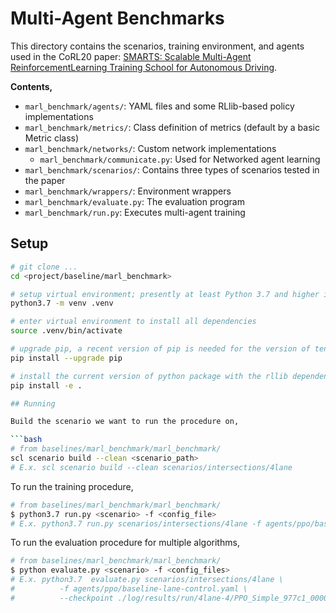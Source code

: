 # Multi-Agent Benchmarks

This directory contains the scenarios, training environment, and agents used in the CoRL20 paper: [SMARTS: Scalable Multi-Agent ReinforcementLearning Training School for Autonomous Driving](...).

**Contents,**
- `marl_benchmark/agents/`: YAML files and some RLlib-based policy implementations
- `marl_benchmark/metrics/`: Class definition of metrics (default by a basic Metric class)
- `marl_benchmark/networks/`: Custom network implementations
  - `marl_benchmark/communicate.py`: Used for Networked agent learning
- `marl_benchmark/scenarios/`: Contains three types of scenarios tested in the paper
- `marl_benchmark/wrappers/`: Environment wrappers
- `marl_benchmark/evaluate.py`: The evaluation program
- `marl_benchmark/run.py`: Executes multi-agent training

## Setup
```bash
# git clone ...
cd <project/baseline/marl_benchmark>

# setup virtual environment; presently at least Python 3.7 and higher is officially supported
python3.7 -m venv .venv

# enter virtual environment to install all dependencies
source .venv/bin/activate

# upgrade pip, a recent version of pip is needed for the version of tensorflow we depend on
pip install --upgrade pip

# install the current version of python package with the rllib dependencies
pip install -e .

## Running

Build the scenario we want to run the procedure on,

```bash
# from baselines/marl_benchmark/marl_benchmark/
scl scenario build --clean <scenario_path>
# E.x. scl scenario build --clean scenarios/intersections/4lane
```

To run the training procedure,

```bash
# from baselines/marl_benchmark/marl_benchmark/
$ python3.7 run.py <scenario> -f <config_file>
# E.x. python3.7 run.py scenarios/intersections/4lane -f agents/ppo/baseline-lane-control.yaml
```

To run the evaluation procedure for multiple algorithms,

```bash
# from baselines/marl_benchmark/marl_benchmark/
$ python evaluate.py <scenario> -f <config_files>
# E.x. python3.7  evaluate.py scenarios/intersections/4lane \
#          -f agents/ppo/baseline-lane-control.yaml \
#          --checkpoint ./log/results/run/4lane-4/PPO_Simple_977c1_00000_0_2020-10-14_00-06-10
```
